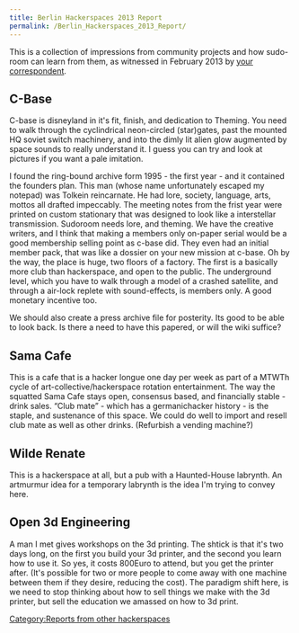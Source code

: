 ```yaml
---
title: Berlin Hackerspaces 2013 Report
permalink: /Berlin_Hackerspaces_2013_Report/
---
```


This is a collection of impressions from community projects and how sudo-room can learn from them, as witnessed in February 2013 by [your correspondent](/User:Maximilianklein "wikilink").

C-Base
------

C-base is disneyland in it's fit, finish, and dedication to Theming. You need to walk through the cyclindrical neon-circled (star)gates, past the mounted HQ soviet switch machinery, and into the dimly lit alien glow augmented by space sounds to really understand it. I guess you can try and look at pictures if you want a pale imitation.

I found the ring-bound archive form 1995 - the first year - and it contained the founders plan. This man (whose name unfortunately escaped my notepad) was Tolkein reincarnate. He had lore, society, language, arts, mottos all drafted impeccably. The meeting notes from the frist year were printed on custom stationary that was designed to look like a interstellar transmission. Sudoroom needs lore, and theming. We have the creative writers, and I think that making a members only on-paper serial would be a good membership selling point as c-base did. They even had an initial member pack, that was like a dossier on your new mission at c-base. Oh by the way, the place is huge, two floors of a factory. The first is a basically more club than hackerspace, and open to the public. The underground level, which you have to walk through a model of a crashed satellite, and through a air-lock replete with sound-effects, is members only. A good monetary incentive too.

We should also create a press archive file for posterity. Its good to be able to look back. Is there a need to have this papered, or will the wiki suffice?

Sama Cafe
---------

This is a cafe that is a hacker longue one day per week as part of a MTWTh cycle of art-collective/hackerspace rotation entertainment. The way the squatted Sama Cafe stays open, consensus based, and financially stable - drink sales. “Club mate” - which has a germanichacker history - is the staple, and sustenance of this space. We could do well to import and resell club mate as well as other drinks. (Refurbish a vending machine?)

Wilde Renate
------------

This is a hackerspace at all, but a pub with a Haunted-House labrynth. An artmurmur idea for a temporary labrynth is the idea I'm trying to convey here.

Open 3d Engineering
-------------------

A man I met gives workshops on the 3d printing. The shtick is that it's two days long, on the first you build your 3d printer, and the second you learn how to use it. So yes, it costs 800Euro to attend, but you get the printer after. (It's possible for two or more people to come away with one machine between them if they desire, reducing the cost). The paradigm shift here, is we need to stop thinking about how to sell things we make with the 3d printer, but sell the education we amassed on how to 3d print.

[Category:Reports from other hackerspaces](/Category:Reports_from_other_hackerspaces "wikilink")